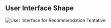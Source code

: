 ## User Interface Shape 

![User Interface for Recommendation Tentative](https://github.com/chriskok/ChronicCoderAcademy/blob/master/front_end_animerec/static/assets/images/ShapeUI.png)